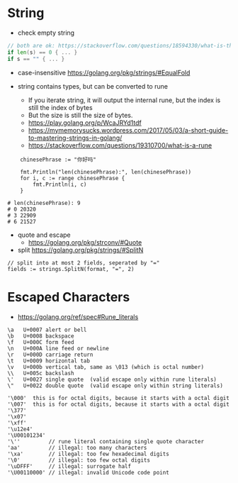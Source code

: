 # String
* check empty string
```go
// both are ok: https://stackoverflow.com/questions/18594330/what-is-the-best-way-to-test-for-an-empty-string-in-go
if len(s) == 0 { ... }
if s == "" { ... }
```
* case-insensitive
https://golang.org/pkg/strings/#EqualFold

* string contains types, but can be converted to rune
  * If you iterate string, it will output the internal rune, but the index is still the index of bytes
  * But the size is still the size of bytes.
  * https://play.golang.org/p/WcaJRYd1tdf
  * https://mymemorysucks.wordpress.com/2017/05/03/a-short-guide-to-mastering-strings-in-golang/
  * https://stackoverflow.com/questions/19310700/what-is-a-rune
```
	chinesePhrase := "你好吗"

	fmt.Println("len(chinesePhrase):", len(chinesePhrase))
	for i, c := range chinesePhrase {
		fmt.Println(i, c)
	}

# len(chinesePhrase): 9
# 0 20320
# 3 22909
# 6 21527
```

* quote and escape
  * https://golang.org/pkg/strconv/#Quote
* split
https://golang.org/pkg/strings/#SplitN
```
// split into at most 2 fields, seperated by "="
fields := strings.SplitN(format, "=", 2)
```
# Escaped Characters
* https://golang.org/ref/spec#Rune_literals
```
\a   U+0007 alert or bell
\b   U+0008 backspace
\f   U+000C form feed
\n   U+000A line feed or newline
\r   U+000D carriage return
\t   U+0009 horizontal tab
\v   U+000b vertical tab, same as \013 (which is octal number)
\\   U+005c backslash
\'   U+0027 single quote  (valid escape only within rune literals)
\"   U+0022 double quote  (valid escape only within string literals)

'\000'  this is for octal digits, because it starts with a octal digit
'\007'  this is for octal digits, because it starts with a octal digit
'\377'
'\x07'
'\xff'
'\u12e4'
'\U00101234'
'\''         // rune literal containing single quote character
'aa'         // illegal: too many characters
'\xa'        // illegal: too few hexadecimal digits
'\0'         // illegal: too few octal digits
'\uDFFF'     // illegal: surrogate half
'\U00110000' // illegal: invalid Unicode code point
```
